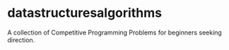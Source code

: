 # datastructuresalgorithms
A collection of Competitive Programming Problems for beginners seeking direction.
